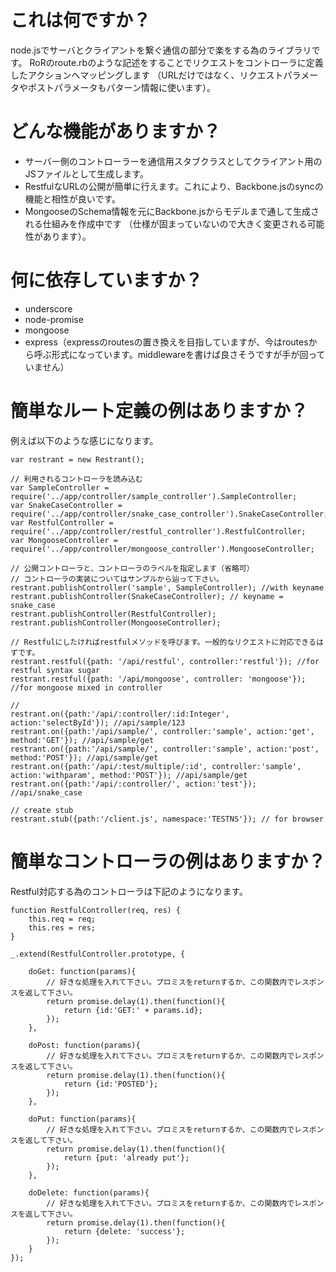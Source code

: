 # これは何ですか？
node.jsでサーバとクライアントを繋ぐ通信の部分で楽をする為のライブラリです。
RoRのroute.rbのような記述をすることでリクエストをコントローラに定義したアクションへマッピングします
（URLだけではなく、リクエストパラメータやポストパラメータもパターン情報に使います）。

# どんな機能がありますか？
 * サーバー側のコントローラーを通信用スタブクラスとしてクライアント用のJSファイルとして生成します。
 * RestfulなURLの公開が簡単に行えます。これにより、Backbone.jsのsyncの機能と相性が良いです。
 * MongooseのSchema情報を元にBackbone.jsからモデルまで通して生成される仕組みを作成中です
    （仕様が固まっていないので大きく変更される可能性があります）。

# 何に依存していますか？
 * underscore
 * node-promise
 * mongoose
 * express（expressのroutesの置き換えを目指していますが、今はroutesから呼ぶ形式になっています。middlewareを書けば良さそうですが手が回っていません）

# 簡単なルート定義の例はありますか？
例えば以下のような感じになります。

    var restrant = new Restrant();

    // 利用されるコントローラを読み込む
    var SampleController = require('../app/controller/sample_controller').SampleController;
    var SnakeCaseController = require('../app/controller/snake_case_controller').SnakeCaseController;
    var RestfulController = require('../app/controller/restful_controller').RestfulController;
    var MongooseController = require('../app/controller/mongoose_controller').MongooseController;

    // 公開コントローラと、コントローラのラベルを指定します（省略可）
    // コントローラの実装についてはサンプルから辿って下さい。
    restrant.publishController('sample', SampleController); //with keyname
    restrant.publishController(SnakeCaseController); // keyname = snake_case
    restrant.publishController(RestfulController);
    restrant.publishController(MongooseController);

    // Restfulにしたければrestfulメソッドを呼びます。一般的なリクエストに対応できるはずです。
    restrant.restful({path: '/api/restful', controller:'restful'}); //for restful syntax sugar
    restrant.restful({path: '/api/mongoose', controller: 'mongoose'}); //for mongoose mixed in controller

    //
    restrant.on({path:'/api/:controller/:id:Integer', action:'selectById'}); //api/sample/123
    restrant.on({path:'/api/sample/', controller:'sample', action:'get', method:'GET'}); //api/sample/get
    restrant.on({path:'/api/sample/', controller:'sample', action:'post', method:'POST'}); //api/sample/get
    restrant.on({path:'/api/:test/multiple/:id', controller:'sample', action:'withparam', method:'POST'}); //api/sample/get
    restrant.on({path:'/api/:controller/', action:'test'}); //api/snake_case

    // create stub
    restrant.stub({path:'/client.js', namespace:'TESTNS'}); // for browser


# 簡単なコントローラの例はありますか？
Restful対応する為のコントローラは下記のようになります。

    function RestfulController(req, res) {
        this.req = req;
        this.res = res;
    }

    _.extend(RestfulController.prototype, {

        doGet: function(params){
            // 好きな処理を入れて下さい。プロミスをreturnするか、この関数内でレスポンスを返して下さい。
            return promise.delay(1).then(function(){
                return {id:'GET:' + params.id};
            });
        },

        doPost: function(params){
            // 好きな処理を入れて下さい。プロミスをreturnするか、この関数内でレスポンスを返して下さい。
            return promise.delay(1).then(function(){
                return {id:'POSTED'};
            });
        },

        doPut: function(params){
            // 好きな処理を入れて下さい。プロミスをreturnするか、この関数内でレスポンスを返して下さい。
            return promise.delay(1).then(function(){
                return {put: 'already put'};
            });
        },

        doDelete: function(params){
            // 好きな処理を入れて下さい。プロミスをreturnするか、この関数内でレスポンスを返して下さい。
            return promise.delay(1).then(function(){
                return {delete: 'success'};
            });
        }
    });
